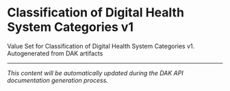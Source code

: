 # Classification of Digital Health System Categories v1

<!-- DAK_API_PLACEHOLDER: ValueSet-CDSCv1 -->

Value Set for Classification of Digital Health System Categories v1. Autogenerated from DAK artifacts

---

*This content will be automatically updated during the DAK API documentation generation process.*
